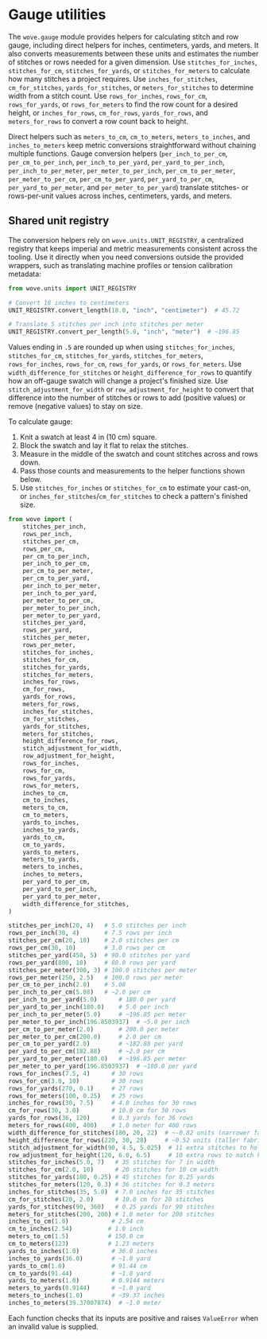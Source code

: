 # Gauge utilities

The `wove.gauge` module provides helpers for calculating stitch and row gauge,
including direct helpers for inches, centimeters, yards, and meters. It also
converts measurements between these units and estimates the number of stitches
or rows needed for a given dimension. Use
`stitches_for_inches`, `stitches_for_cm`, `stitches_for_yards`, or
`stitches_for_meters` to calculate how many stitches a project requires. Use
`inches_for_stitches`, `cm_for_stitches`, `yards_for_stitches`, or
`meters_for_stitches` to determine width from a stitch count. Use
`rows_for_inches`, `rows_for_cm`, `rows_for_yards`, or `rows_for_meters` to find
the row count for a desired height, or `inches_for_rows`, `cm_for_rows`,
`yards_for_rows`, and `meters_for_rows` to convert a row count back to height.

Direct helpers such as `meters_to_cm`, `cm_to_meters`, `meters_to_inches`, and
`inches_to_meters` keep metric conversions straightforward without chaining
multiple functions. Gauge conversion helpers (`per_inch_to_per_cm`,
`per_cm_to_per_inch`, `per_inch_to_per_yard`, `per_yard_to_per_inch`,
`per_inch_to_per_meter`, `per_meter_to_per_inch`, `per_cm_to_per_meter`,
`per_meter_to_per_cm`, `per_cm_to_per_yard`, `per_yard_to_per_cm`,
`per_yard_to_per_meter`, and `per_meter_to_per_yard`) translate stitches- or
rows-per-unit values across inches, centimeters, yards, and meters.

## Shared unit registry

The conversion helpers rely on `wove.units.UNIT_REGISTRY`, a centralized
registry that keeps imperial and metric measurements consistent across the
tooling. Use it directly when you need conversions outside the provided
wrappers, such as translating machine profiles or tension calibration metadata:

```python
from wove.units import UNIT_REGISTRY

# Convert 18 inches to centimeters
UNIT_REGISTRY.convert_length(18.0, "inch", "centimeter")  # 45.72

# Translate 5 stitches per inch into stitches per meter
UNIT_REGISTRY.convert_per_length(5.0, "inch", "meter")  # ~196.85
```

Values ending in `.5` are rounded up when using `stitches_for_inches`,
`stitches_for_cm`, `stitches_for_yards`, `stitches_for_meters`,
`rows_for_inches`, `rows_for_cm`, `rows_for_yards`, or `rows_for_meters`.
Use `width_difference_for_stitches` or `height_difference_for_rows` to
quantify how an off-gauge swatch will change a project's finished size.
Use `stitch_adjustment_for_width` or `row_adjustment_for_height` to convert
that difference into the number of stitches or rows to add (positive values)
or remove (negative values) to stay on size.

To calculate gauge:

1. Knit a swatch at least 4 in (10 cm) square.
2. Block the swatch and lay it flat to relax the stitches.
3. Measure in the middle of the swatch and count stitches across and rows down.
4. Pass those counts and measurements to the helper functions shown below.
5. Use `stitches_for_inches` or `stitches_for_cm` to estimate your cast-on, or
   `inches_for_stitches`/`cm_for_stitches` to check a pattern's finished size.

```python
from wove import (
    stitches_per_inch,
    rows_per_inch,
    stitches_per_cm,
    rows_per_cm,
    per_cm_to_per_inch,
    per_inch_to_per_cm,
    per_cm_to_per_meter,
    per_cm_to_per_yard,
    per_inch_to_per_meter,
    per_inch_to_per_yard,
    per_meter_to_per_cm,
    per_meter_to_per_inch,
    per_meter_to_per_yard,
    stitches_per_yard,
    rows_per_yard,
    stitches_per_meter,
    rows_per_meter,
    stitches_for_inches,
    stitches_for_cm,
    stitches_for_yards,
    stitches_for_meters,
    inches_for_rows,
    cm_for_rows,
    yards_for_rows,
    meters_for_rows,
    inches_for_stitches,
    cm_for_stitches,
    yards_for_stitches,
    meters_for_stitches,
    height_difference_for_rows,
    stitch_adjustment_for_width,
    row_adjustment_for_height,
    rows_for_inches,
    rows_for_cm,
    rows_for_yards,
    rows_for_meters,
    inches_to_cm,
    cm_to_inches,
    meters_to_cm,
    cm_to_meters,
    yards_to_inches,
    inches_to_yards,
    yards_to_cm,
    cm_to_yards,
    yards_to_meters,
    meters_to_yards,
    meters_to_inches,
    inches_to_meters,
    per_yard_to_per_cm,
    per_yard_to_per_inch,
    per_yard_to_per_meter,
    width_difference_for_stitches,
)

stitches_per_inch(20, 4)   # 5.0 stitches per inch
rows_per_inch(30, 4)       # 7.5 rows per inch
stitches_per_cm(20, 10)    # 2.0 stitches per cm
rows_per_cm(30, 10)        # 3.0 rows per cm
stitches_per_yard(450, 5)  # 90.0 stitches per yard
rows_per_yard(800, 10)     # 80.0 rows per yard
stitches_per_meter(300, 3) # 100.0 stitches per meter
rows_per_meter(250, 2.5)   # 100.0 rows per meter
per_cm_to_per_inch(2.0)    # 5.08
per_inch_to_per_cm(5.08)   # ~2.0 per cm
per_inch_to_per_yard(5.0)      # 180.0 per yard
per_yard_to_per_inch(180.0)    # 5.0 per inch
per_inch_to_per_meter(5.0)     # ~196.85 per meter
per_meter_to_per_inch(196.8503937)  # ~5.0 per inch
per_cm_to_per_meter(2.0)       # 200.0 per meter
per_meter_to_per_cm(200.0)     # 2.0 per cm
per_cm_to_per_yard(2.0)        # ~182.88 per yard
per_yard_to_per_cm(182.88)     # ~2.0 per cm
per_yard_to_per_meter(180.0)   # ~196.85 per meter
per_meter_to_per_yard(196.8503937)  # ~180.0 per yard
rows_for_inches(7.5, 4)      # 30 rows
rows_for_cm(3.0, 10)         # 30 rows
rows_for_yards(270, 0.1)     # 27 rows
rows_for_meters(100, 0.25)   # 25 rows
inches_for_rows(30, 7.5)     # 4.0 inches for 30 rows
cm_for_rows(30, 3.0)         # 10.0 cm for 30 rows
yards_for_rows(36, 120)      # 0.3 yards for 36 rows
meters_for_rows(400, 400)    # 1.0 meter for 400 rows
width_difference_for_stitches(180, 20, 22)  # ~-0.82 units (narrower fabric)
height_difference_for_rows(220, 30, 28)     # ~0.52 units (taller fabric)
stitch_adjustment_for_width(90, 4.5, 5.025)  # 11 extra stitches to hold width
row_adjustment_for_height(120, 6.0, 6.5)     # 10 extra rows to match height
stitches_for_inches(5.0, 7)   # 35 stitches for 7 in width
stitches_for_cm(2.0, 10)      # 20 stitches for 10 cm width
stitches_for_yards(180, 0.25) # 45 stitches for 0.25 yards
stitches_for_meters(120, 0.3) # 36 stitches for 0.3 meters
inches_for_stitches(35, 5.0)  # 7.0 inches for 35 stitches
cm_for_stitches(20, 2.0)      # 10.0 cm for 20 stitches
yards_for_stitches(90, 360)   # 0.25 yards for 90 stitches
meters_for_stitches(200, 200) # 1.0 meter for 200 stitches
inches_to_cm(1.0)            # 2.54 cm
cm_to_inches(2.54)          # 1.0 inch
meters_to_cm(1.5)           # 150.0 cm
cm_to_meters(123)           # 1.23 meters
yards_to_inches(1.0)         # 36.0 inches
inches_to_yards(36.0)        # ~1.0 yard
yards_to_cm(1.0)             # 91.44 cm
cm_to_yards(91.44)           # ~1.0 yard
yards_to_meters(1.0)         # 0.9144 meters
meters_to_yards(0.9144)      # ~1.0 yard
meters_to_inches(1.0)        # ~39.37 inches
inches_to_meters(39.37007874)  # ~1.0 meter
```

Each function checks that its inputs are positive and raises `ValueError`
when an invalid value is supplied.
